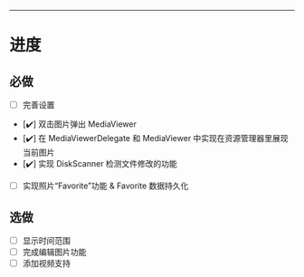 <!-- 如果你有想说的话，在这里留言 -->

---
<!-- 任务和详细参见：https://njupt-sast.feishu.cn/docx/PCundVXlYoFOeixGjDlcciRwnsh -->
# 进度

## 必做

- [ ] 完善设置
- [✔️] 双击图片弹出 MediaViewer
- [✔️] 在 MediaViewerDelegate 和 MediaViewer 中实现在资源管理器里展现当前图片
- [✔️] 实现 DiskScanner 检测文件修改的功能
- [ ] 实现照片“Favorite”功能 & Favorite 数据持久化

## 选做

- [ ] 显示时间范围
- [ ] 完成编辑图片功能
- [ ] 添加视频支持

<!-- 如果你还做了其他的东西，在上方添加更多条目 -->